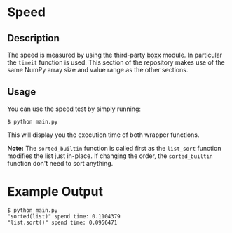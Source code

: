 # Speed


## Description

The speed is measured by using the third-party [boxx][boxx] module.
In particular the `timeit` function is used.
This section of the repository makes use of the same NumPy array size and value range as the other sections.


## Usage

You can use the speed test by simply running:

```shell
$ python main.py
```

This will display you the execution time of both wrapper functions.

**Note:** The `sorted_builtin` function is called first as the `list_sort` function modifies the list just in-place. If changing the order, the `sorted_builtin` function don't need to sort anything.


# Example Output

```shell
$ python main.py
"sorted(list)" spend time: 0.1104379
"list.sort()" spend time: 0.0956471
```


[boxx]: https://github.com/DIYer22/boxx
